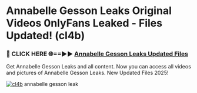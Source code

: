# Annabelle Gesson Leaks Original Videos 0nlyFans Leaked - Files Updated! (cl4b)

<h3>🔴 CLICK HERE 🌐==►► <a href="https://best4dudes.click/HH4t6V" rel="nofollow">Annabelle Gesson Leaks Updated Files</a></h3>

Get Annabelle Gesson Leaks and all content. Now you can access all videos and pictures of Annabelle Gesson Leaks. New Updated Files 2025!

[![cl4b](https://github.com/user-attachments/assets/8c521d6e-e6e3-4a75-9320-d58ab9d79d5b)](https://best4dudes.click/HH4t6V)
annabelle gesson leak